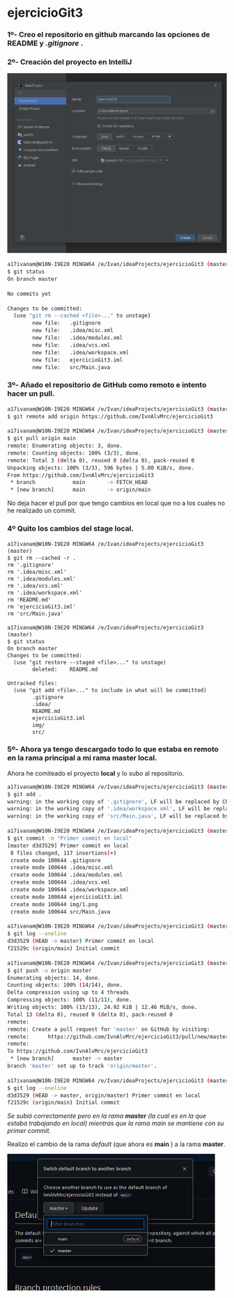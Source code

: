 # ejercicioGit3

 ### 1º- Creo el repositorio en github marcando las opciones de README y _.gitignore_ .

### 2º- Creación del proyecto en IntelliJ
![Creando el proyecto en IntelliJ](img/1.png)

```bash
a17ivanam@W10N-I9E20 MINGW64 /e/Ivan/ideaProjects/ejercicioGit3 (master)
$ git status
On branch master

No commits yet

Changes to be committed:
  (use "git rm --cached <file>..." to unstage)
        new file:   .gitignore
        new file:   .idea/misc.xml
        new file:   .idea/modules.xml
        new file:   .idea/vcs.xml
        new file:   .idea/workspace.xml
        new file:   ejercicioGit3.iml
        new file:   src/Main.java
```
### 3º- Añado el repositorio de GitHub como remoto e intento hacer un pull.
```bash
a17ivanam@W10N-I9E20 MINGW64 /e/Ivan/ideaProjects/ejercicioGit3 (master)
$ git remote add origin https://github.com/IvnAlvMrc/ejercicioGit3

a17ivanam@W10N-I9E20 MINGW64 /e/Ivan/ideaProjects/ejercicioGit3 (master)
$ git pull origin main
remote: Enumerating objects: 3, done.
remote: Counting objects: 100% (3/3), done.
remote: Total 3 (delta 0), reused 0 (delta 0), pack-reused 0
Unpacking objects: 100% (3/3), 596 bytes | 5.00 KiB/s, done.
From https://github.com/IvnAlvMrc/ejercicioGit3
 * branch            main       -> FETCH_HEAD
 * [new branch]      main       -> origin/main
```
No deja hacer el pull por que tengo cambios en local que no a los cuales no he realizado un commit.

### 4º Quito los cambios del stage local. 

```
a17ivanam@W10N-I9E20 MINGW64 /e/Ivan/ideaProjects/ejercicioGit3 (master)
$ git rm --cached -r .
rm '.gitignore'
rm '.idea/misc.xml'
rm '.idea/modules.xml'
rm '.idea/vcs.xml'
rm '.idea/workspace.xml'
rm 'README.md'
rm 'ejercicioGit3.iml'
rm 'src/Main.java'

a17ivanam@W10N-I9E20 MINGW64 /e/Ivan/ideaProjects/ejercicioGit3 (master)
$ git status
On branch master
Changes to be committed:
  (use "git restore --staged <file>..." to unstage)
        deleted:    README.md

Untracked files:
  (use "git add <file>..." to include in what will be committed)
        .gitignore
        .idea/
        README.md
        ejercicioGit3.iml
        img/
        src/
```
### 5º- Ahora ya tengo  descargado todo lo que estaba en remoto en la rama principal a mi rama master local.
Ahora he comiteado el proyecto __local__ y lo subo al repositorio.

```bash
a17ivanam@W10N-I9E20 MINGW64 /e/Ivan/ideaProjects/ejercicioGit3 (master)
$ git add .
warning: in the working copy of '.gitignore', LF will be replaced by CRLF the next time Git touches it
warning: in the working copy of '.idea/workspace.xml', LF will be replaced by CRLF the next time Git touches it
warning: in the working copy of 'src/Main.java', LF will be replaced by CRLF the next time Git touches it

a17ivanam@W10N-I9E20 MINGW64 /e/Ivan/ideaProjects/ejercicioGit3 (master)
$ git commit -m "Primer commit en local"
[master d3d3529] Primer commit en local
 8 files changed, 117 insertions(+)
 create mode 100644 .gitignore
 create mode 100644 .idea/misc.xml
 create mode 100644 .idea/modules.xml
 create mode 100644 .idea/vcs.xml
 create mode 100644 .idea/workspace.xml
 create mode 100644 ejercicioGit3.iml
 create mode 100644 img/1.png
 create mode 100644 src/Main.java

a17ivanam@W10N-I9E20 MINGW64 /e/Ivan/ideaProjects/ejercicioGit3 (master)
$ git log --oneline
d3d3529 (HEAD -> master) Primer commit en local
f21529c (origin/main) Initial commit

a17ivanam@W10N-I9E20 MINGW64 /e/Ivan/ideaProjects/ejercicioGit3 (master)
$ git push -u origin master
Enumerating objects: 14, done.
Counting objects: 100% (14/14), done.
Delta compression using up to 4 threads
Compressing objects: 100% (11/11), done.
Writing objects: 100% (13/13), 24.92 KiB | 12.46 MiB/s, done.
Total 13 (delta 0), reused 0 (delta 0), pack-reused 0
remote:
remote: Create a pull request for 'master' on GitHub by visiting:
remote:      https://github.com/IvnAlvMrc/ejercicioGit3/pull/new/master
remote:
To https://github.com/IvnAlvMrc/ejercicioGit3
 * [new branch]      master -> master
branch 'master' set up to track 'origin/master'.

a17ivanam@W10N-I9E20 MINGW64 /e/Ivan/ideaProjects/ejercicioGit3 (master)
$ git log --oneline
d3d3529 (HEAD -> master, origin/master) Primer commit en local
f21529c (origin/main) Initial commit


```
_Se subió correctamente pero en la rama ___master___ (la cual es en la que estaba trabajando en local) mientras que la rama main se mantiene con su primer commit._ 

Realizo el cambio de la rama _default_ (que ahora es **main** ) a la rama **master**. 

![](img/2.png)

